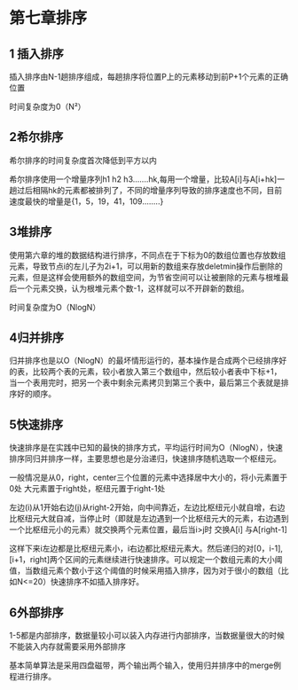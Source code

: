 
# 第七章排序

## 1 插入排序

插入排序由N-1趟排序组成，每趟排序将位置P上的元素移动到前P+1个元素的正确位置

时间复杂度为0（N²）

## 2希尔排序

希尔排序的时间复杂度首次降低到平方以内

希尔排序使用一个增量序列h1 h2 h3.......hk,每用一个增量，比较A[i]与A[i+hk]一趟过后相隔hk的元素都被排列了，不同的增量序列导致的排序速度也不同，目前速度最快的增量是{1，5，19，41，109........}

 ## 3堆排序

使用第六章的堆的数据结构进行排序，不同点在于下标为0的数组位置也存放数组元素，导致节点i的左儿子为2i+1，可以用新的数组来存放deletmin操作后删除的元素，但是这样会使用额外的数组空间，为节省空间可以让被删除的元素与根堆最后一个元素交换，认为根堆元素个数-1，这样就可以不开辟新的数组。

时间复杂度为O（NlogN）

## 4归并排序

归并排序也是以O（NlogN）的最坏情形运行的，基本操作是合成两个已经排序好的表，比较两个表的元素，较小者放入第三个数组中，然后较小者表中下标+1，当一个表用完时，把另一个表中剩余元素拷贝到第三个表中，最后第三个表就是排序好的顺序。

## 5快速排序

快速排序是在实践中已知的最快的排序方式，平均运行时间为O（NlogN），快速排序同归并排序一样，主要思想也是分治递归，快速排序随机选取一个枢纽元。

一般情况是从0，right，center三个位置的元素中选择居中大小的，将小元素置于0处 大元素置于right处，枢纽元置于right-1处

左边(i)从1开始右边(j)从right-2开始，向中间靠近，左边比枢纽元小就自增，右边比枢纽元大就自减，当停止时（即就是左边遇到一个比枢纽元大的元素，右边遇到一个比枢纽元小的元素）就交换两个元素位置，最后当i>j时 交换A[i] 与A[right-1]

这样下来i左边都是比枢纽元素小，i右边都比枢纽元素大。然后递归的对[0，i-1], [i+1，right]两个区间的元素继续进行快速排序。可以规定一个数组元素的大小阈值，当数组元素个数小于这个阈值的时候采用插入排序，因为对于很小的数组（比如N<=20）快速排序不如插入排序好。

## 6外部排序

1-5都是内部排序，数据量较小可以装入内存进行内部排序，当数据量很大的时候不能装入内存就需要采用外部排序

基本简单算法是采用四盘磁带，两个输出两个输入，使用归并排序中的merge例程进行排序。

